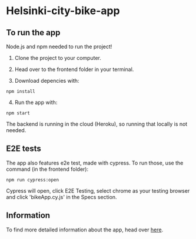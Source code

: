 # Helsinki-city-bike-app

## To run the app

Node.js and npm needed to run the project!

1. Clone the project to your computer.

2. Head over to the frontend folder in your terminal.

3. Download depencies with:
```
npm install
```

4. Run the app with:
```
npm start
```

The backend is running in the cloud (Heroku), so running that locally is not needed.

## E2E tests

The app also features e2e test, made with cypress.
To run those, use the command (in the frontend folder):

```
npm run cypress:open
```

Cypress will open, click E2E Testing, select chrome as your testing browser and click 'bikeApp.cy.js' in the Specs section.

## Information

To find more detailed information about the app, head over [here](https://github.com/ItsTuukka/Helsinki-city-bike-app/blob/main/information.md).
